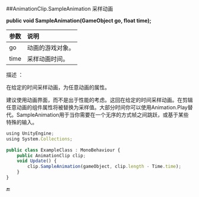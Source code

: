 ##AnimationClip.SampleAnimation 采样动画

**public void SampleAnimation(GameObject go, float time);**

|参数|说明|
|:--|:--|
|go|动画的游戏对象。|
|time|采样动画时间。|

描述 ：

在给定的时间采样动画，为任意动画的属性。

建议使用动画界面，而不是出于性能的考虑。这回在给定的时间采样动画。在剪辑任意动画的组件属性将被替换为采样值。大部分时间你可以使用Animation.Play替代。SampleAnimation用于当你需要在一个无序的方式帧之间跳跃，或基于某些特殊的输入。

```javascript
using UnityEngine;
using System.Collections;
 
public class ExampleClass : MonoBehaviour {
    public AnimationClip clip;
    void Update() {
        clip.SampleAnimation(gameObject, clip.length - Time.time);
    }
}
```

🔚

